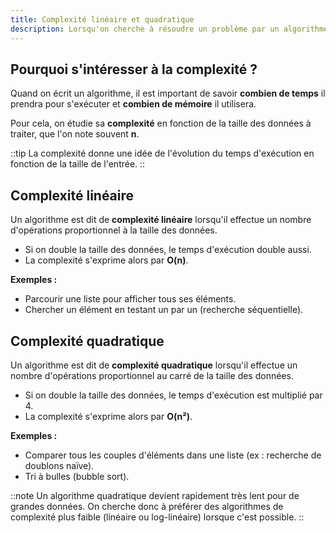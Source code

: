```yaml
---
title: Complexité linéaire et quadratique
description: Lorsqu'on cherche à résoudre un problème par un algorithme, il est essentiel de mesurer l'efficacité de celui-ci. La complexité permet d'estimer les ressources nécessaires (temps, mémoire) en fonction de la taille des données à traiter.
---
```


## Pourquoi s'intéresser à la complexité ?
Quand on écrit un algorithme, il est important de savoir **combien de temps** il prendra pour s'exécuter et **combien de mémoire** il utilisera.

Pour cela, on étudie sa **complexité** en fonction de la taille des données à traiter, que l'on note souvent **n**.

::tip
La complexité donne une idée de l'évolution du temps d'exécution en fonction de la taille de l'entrée.
::

## Complexité linéaire
Un algorithme est dit de **complexité linéaire** lorsqu'il effectue un nombre d'opérations proportionnel à la taille des données.

- Si on double la taille des données, le temps d'exécution double aussi.
- La complexité s'exprime alors par **O(n)**.

**Exemples :**
- Parcourir une liste pour afficher tous ses éléments.
- Chercher un élément en testant un par un (recherche séquentielle).

## Complexité quadratique
Un algorithme est dit de **complexité quadratique** lorsqu'il effectue un nombre d'opérations proportionnel au carré de la taille des données.

- Si on double la taille des données, le temps d'exécution est multiplié par 4.
- La complexité s'exprime alors par **O(n²)**.

**Exemples :**
- Comparer tous les couples d'éléments dans une liste (ex : recherche de doublons naïve).
- Tri à bulles (bubble sort).

::note
Un algorithme quadratique devient rapidement très lent pour de grandes données. On cherche donc à préférer des algorithmes de complexité plus faible (linéaire ou log-linéaire) lorsque c'est possible.
::
